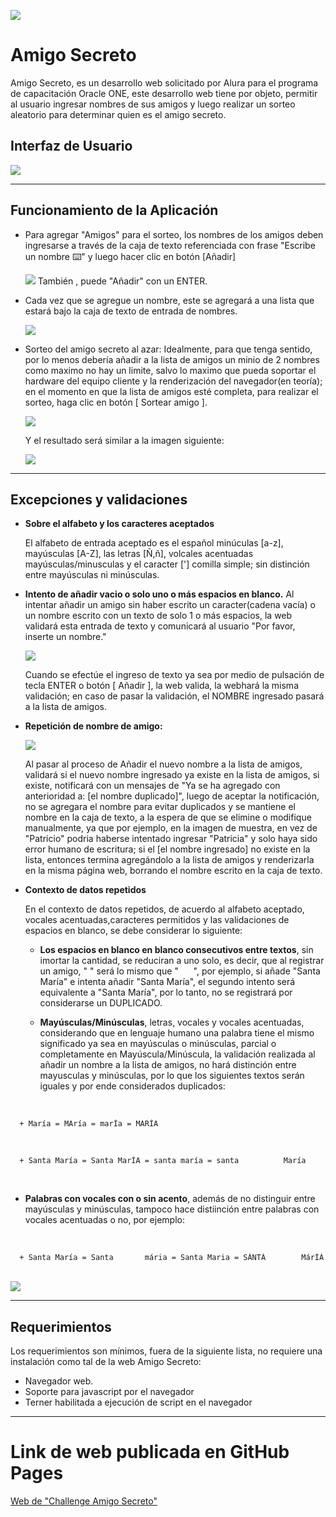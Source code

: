 ![](./img-md/header.png)


# Amigo Secreto

Amigo Secreto, es un desarrollo web solicitado por Alura para el programa de capacitación Oracle ONE, este desarrollo web tiene por objeto, permitir al usuario ingresar nombres de sus amigos y luego realizar un sorteo aleatorio para determinar quien es el amigo secreto.

## Interfaz de Usuario

  <img src="./img-md/principal.png"/>

<hr>

## Funcionamiento de la Aplicación

* Para agregar "Amigos" para el sorteo, los nombres de los amigos deben ingresarse a través de la caja de texto referenciada con frase "Escribe un nombre ⌨️" y luego hacer clic en botón [Añadir]

  <span><img src="./img-md/input.png"/> También , puede "Añadir" con un ENTER.</span>

* Cada vez que se agregue un nombre, este se agregará a una lista que estará bajo la caja de texto de entrada de nombres.

  <img src="./img-md/listado.png"/>

* Sorteo del amigo secreto al azar: Idealmente, para que tenga sentido, por lo menos debería añadir a la lista de amigos un minio de 2 nombres  como maximo no hay un limite, salvo lo maximo que pueda soportar el hardware del equipo cliente y la renderización del navegador(en teoría); en el momento en que la lista de amigos esté completa, para realizar el sorteo, haga clic en botón [ Sortear amigo ].

  <img src="./img-md/boton-sorteo.png"/>

  Y el resultado será similar a la imagen siguiente:

  <img src="./img-md/resultado.png"/>

<hr>

## Excepciones y validaciones

* <strong>Sobre el alfabeto y los caracteres aceptados</strong>

  El alfabeto de entrada aceptado es el español minúculas [a-z], mayúsculas [A-Z], las letras [Ñ,ñ], volcales acentuadas mayúsculas/minusculas y el caracter ['] comilla simple; sin distinción entre mayúsculas ni minúsculas.
    
* <strong>Intento de añadir vacio o solo uno o más espacios en blanco.</strong> Al intentar añadir un amigo sin haber escrito un caracter(cadena vacía) o un nombre escrito con un texto de solo 1 o más espacios, la web validará esta entrada de texto  y comunicará al usuario "Por favor, inserte un nombre." 

  <img src="./img-md/validacion-vacio-blancos.png"/>

  Cuando se efectúe el ingreso de texto ya sea por medio de pulsación de tecla ENTER o botón [ Añadir ], la web valida, la webhará la misma validación; en caso de pasar la validación, el NOMBRE ingresado pasará a la lista de amigos.
  
* <strong>Repetición de nombre de amigo:</strong>

  <img src="./img-md/validacion-de-repeticion.png"/>
  
  Al pasar al proceso de Añadir el nuevo nombre a la lista de amigos, validará si el nuevo nombre ingresado ya existe en la lista de amigos, si existe, notificará con un mensajes de "Ya se ha agregado con anterioridad a: [el nombre duplicado]", luego de aceptar la notificación, no se agregara el nombre para evitar duplicados y se mantiene el nombre en la caja de texto, a la espera de que se elimine o modifique manualmente, ya que por ejemplo, en la imagen de muestra, en vez de "Patricio" podria haberse intentado ingresar "Patricia" y solo haya sido error humano de escritura; si el [el nombre ingresado] no existe en la lista, entonces termina agregándolo a la lista de amigos y renderizarla en la misma página web, borrando el nombre escrito en la caja de texto.

* <strong>Contexto de datos repetidos</strong>

  En el contexto de datos repetidos, de acuerdo al alfabeto aceptado, vocales acentuadas,caracteres permitidos y las validaciones de espacios en blanco, se debe considerar lo siguiente:
  - <strong>Los espacios en blanco en blanco consecutivos entre textos</strong>, sin imortar la cantidad, se reduciran a uno solo, es decir, que al registrar un amigo, " " será lo mismo que "&nbsp;&nbsp;&nbsp;&nbsp;&nbsp; ", por ejemplo, si añade "Santa María" e intenta añadir "Santa     María", el segundo intento será equivalente a "Santa María", por lo tanto, no se registrará por considerarse un DUPLICADO.

  - <strong>Mayúsculas/Minúsculas</strong>, letras, vocales y vocales acentuadas, considerando que en lenguaje humano una palabra tiene el mismo significado ya sea en mayúsculas o minúsculas, parcial o completamente en Mayúscula/Minúscula, la validación realizada al añadir un nombre a la lista de amigos, no hará distinción entre mayusculas y minúsculas, por lo que los siguientes textos serán iguales y por ende considerados duplicados:
<br/>

      + María = MAría = marÍa = MARÍA
<br/>

      + Santa María = Santa MarÍA = santa maría = santa          María
<br/>

  - <strong>Palabras con vocales con o sin acento</strong>, además de no distinguir entre mayúsculas y minúsculas, tampoco hace distiinción entre palabras con vocales acentuadas o no, por ejemplo:
<br/>
  
      + Santa María = Santa       mária = Santa Maria = SÁNTÁ        MárÍÁ
<br/>
        <img src="./img-md/santa-maria.png"/>

<hr>

## Requerimientos

  Los requerimientos son mínimos, fuera de la siguiente lista, no requiere una instalación como tal de la web Amigo Secreto:
  
* Navegador web.
* Soporte para javascript por el navegador
* Terner habilitada a ejecución de script en el navegador

<hr>


# Link de web publicada en GitHub Pages

  <a href="https://eduardooyfl.github.io/challenge-amigo-secreto-g9/">Web de "Challenge Amigo Secreto"</a>
